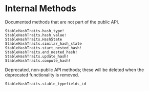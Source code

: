 # Internal Methods

Documented methods that are not part of the public API.

```@docs
StableHashTraits.hash_type!
StableHashTraits.hash_value!
StableHashTraits.HashState
StableHashTraits.similar_hash_state
StableHashTraits.start_nested_hash!
StableHashTraits.end_nested_hash!
StableHashTraits.update_hash!
StableHashTraits.compute_hash!
```

Deprecated, non-public API methods; these will be deleted when the deprecated functionality is removed.

```@docs
StableHashTraits.stable_typefields_id
```

